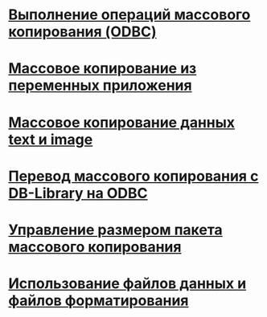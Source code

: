 # [Выполнение операций массового копирования (ODBC)](performing-bulk-copy-operations-odbc.md)
# [Массовое копирование из переменных приложения](bulk-copying-from-program-variables.md)
# [Массовое копирование данных text и image](bulk-copying-text-and-image-data.md)
# [Перевод массового копирования с DB-Library на ODBC](converting-from-db-library-to-odbc-bulk-copy.md)
# [Управление размером пакета массового копирования](managing-bulk-copy-batch-sizes.md)
# [Использование файлов данных и файлов форматирования](using-data-files-and-format-files.md)

